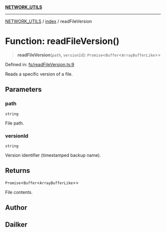 [**NETWORK_UTILS**](../../README.md)

***

[NETWORK_UTILS](../../README.md) / [index](../README.md) / readFileVersion

# Function: readFileVersion()

> **readFileVersion**(`path`, `versionId`): `Promise`\<`Buffer`\<`ArrayBufferLike`\>\>

Defined in: [fs/readFileVersion.ts:9](https://github.com/dailker/everyutil-js/blob/b3e269da55b7d96c15eb37e98c5c4f6b94f05f6f/src/fs/readFileVersion.ts#L9)

Reads a specific version of a file.

## Parameters

### path

`string`

File path.

### versionId

`string`

Version identifier (timestamped backup name).

## Returns

`Promise`\<`Buffer`\<`ArrayBufferLike`\>\>

File contents.

## Author

## Dailker
